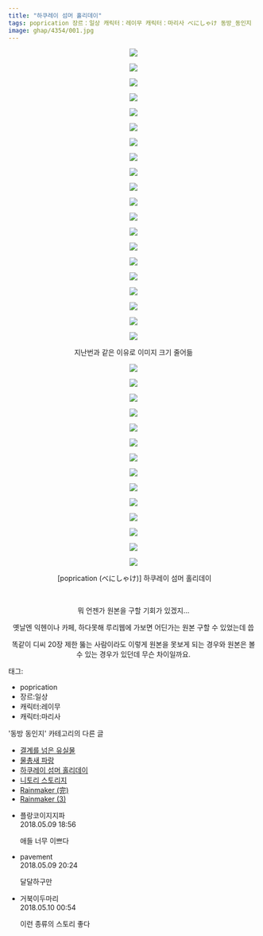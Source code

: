 ```yaml
---
title: "하쿠레이 섬머 홀리데이"
tags: poprication 장르：일상 캐릭터：레이무 캐릭터：마리사 べにしゃけ 동방_동인지
image: ghap/4354/001.jpg
---
```

<div class="article">
<p style="text-align: center; clear: none; float: none;"><img src="{{ site.nasurl }}/ghap/4354/001.jpg"/></p>
<p style="text-align: center; clear: none; float: none;"><img src="{{ site.nasurl }}/ghap/4354/002.jpg"/></p>
<p style="text-align: center; clear: none; float: none;"><img src="{{ site.nasurl }}/ghap/4354/003.jpg"/></p>
<p style="text-align: center; clear: none; float: none;"><img src="{{ site.nasurl }}/ghap/4354/004.jpg"/></p>
<p style="text-align: center; clear: none; float: none;"><img src="{{ site.nasurl }}/ghap/4354/005.jpg"/></p>
<p style="text-align: center; clear: none; float: none;"><img src="{{ site.nasurl }}/ghap/4354/006.jpg"/></p>
<p style="text-align: center; clear: none; float: none;"><img src="{{ site.nasurl }}/ghap/4354/007.jpg"/></p>
<p style="text-align: center; clear: none; float: none;"><img src="{{ site.nasurl }}/ghap/4354/008.jpg"/></p>
<p style="text-align: center; clear: none; float: none;"><img src="{{ site.nasurl }}/ghap/4354/009.jpg"/></p>
<p style="text-align: center; clear: none; float: none;"><img src="{{ site.nasurl }}/ghap/4354/010.jpg"/></p>
<p style="text-align: center; clear: none; float: none;"><img src="{{ site.nasurl }}/ghap/4354/011.jpg"/></p>
<p style="text-align: center; clear: none; float: none;"><img src="{{ site.nasurl }}/ghap/4354/012.jpg"/></p>
<p style="text-align: center; clear: none; float: none;"><img src="{{ site.nasurl }}/ghap/4354/013.jpg"/></p>
<p style="text-align: center; clear: none; float: none;"><img src="{{ site.nasurl }}/ghap/4354/014.jpg"/></p>
<p style="text-align: center; clear: none; float: none;"><img src="{{ site.nasurl }}/ghap/4354/015.jpg"/></p>
<p style="text-align: center; clear: none; float: none;"><img src="{{ site.nasurl }}/ghap/4354/016.jpg"/></p>
<p style="text-align: center; clear: none; float: none;"><img src="{{ site.nasurl }}/ghap/4354/017.jpg"/></p>
<p style="text-align: center; clear: none; float: none;"><img src="{{ site.nasurl }}/ghap/4354/018.jpg"/></p>
<p style="text-align: center; clear: none; float: none;"><img src="{{ site.nasurl }}/ghap/4354/019.jpg"/></p>
<p style="text-align: center; clear: none; float: none;"><img src="{{ site.nasurl }}/ghap/4354/020.jpg"/></p>
<p style="text-align: center; clear: none; float: none;">지난번과 같은 이유로 이미지 크기 줄어듦</p>
<p style="text-align: center; clear: none; float: none;"><img src="{{ site.nasurl }}/ghap/4354/021.jpg"/></p>
<p style="text-align: center; clear: none; float: none;"><img src="{{ site.nasurl }}/ghap/4354/022.jpg"/></p>
<p style="text-align: center; clear: none; float: none;"><img src="{{ site.nasurl }}/ghap/4354/023.jpg"/></p>
<p style="text-align: center; clear: none; float: none;"><img src="{{ site.nasurl }}/ghap/4354/024.jpg"/></p>
<p style="text-align: center; clear: none; float: none;"><img src="{{ site.nasurl }}/ghap/4354/025.jpg"/></p>
<p style="text-align: center; clear: none; float: none;"><img src="{{ site.nasurl }}/ghap/4354/026.jpg"/></p>
<p style="text-align: center; clear: none; float: none;"><img src="{{ site.nasurl }}/ghap/4354/027.jpg"/></p>
<p style="text-align: center; clear: none; float: none;"><img src="{{ site.nasurl }}/ghap/4354/028.jpg"/></p>
<p style="text-align: center; clear: none; float: none;"><img src="{{ site.nasurl }}/ghap/4354/029.jpg"/></p>
<p style="text-align: center; clear: none; float: none;"><img src="{{ site.nasurl }}/ghap/4354/030.jpg"/></p>
<p style="text-align: center; clear: none; float: none;"><img src="{{ site.nasurl }}/ghap/4354/031.jpg"/></p>
<p style="text-align: center; clear: none; float: none;"><img src="{{ site.nasurl }}/ghap/4354/032.jpg"/></p>
<p style="text-align: center; clear: none; float: none;"><img src="{{ site.nasurl }}/ghap/4354/033.jpg"/></p>
<p style="text-align: center; clear: none; float: none;"><img src="{{ site.nasurl }}/ghap/4354/034.jpg"/></p>
<p style="text-align: center; clear: none; float: none;"> [poprication (べにしゃけ)] 하쿠레이 섬머 홀리데이</p>
<p style="text-align: center; clear: none; float: none;"><br/></p>
<p style="text-align: center; clear: none; float: none;">뭐 언젠가 원본을 구할 기회가 있겠지...</p>
<p style="text-align: center; clear: none; float: none;">옛날엔 익헨이나 카페, 하다못해 루리웹에 가보면 어딘가는 원본 구할 수 있었는데 씁</p>
<p style="text-align: center; clear: none; float: none;"></p>
<p style="text-align: center; clear: none; float: none;">똑같이 디씨 20장 제한 뚫는 사람이라도 이렇게 원본을 못보게 되는 경우와 원본은 볼 수 있는 경우가 있던데 무슨 차이일까요.</p>
</div><div class="tagTrail">
<p>태그: </p>
<ul>
<li>poprication</li>
<li>장르:일상</li>
<li>캐릭터:레이무</li>
<li>캐릭터:마리사</li>
</ul>
</div><div class="another">
<p>'동방 동인지' 카테고리의 다른 글</p>
<ul>
<li><a href="/2018-05-13-ghap_4370">결계를 넘은 유실물</a></li>
<li><a href="/2018-05-12-ghap_4364">물총새 파랑</a></li>
<li><a href="/2018-05-09-ghap_4354">하쿠레이 섬머 홀리데이</a></li>
<li><a href="/2018-05-07-ghap_4350">니토리 스토리지</a></li>
<li><a href="/2018-05-06-ghap_4347">Rainmaker (完)</a></li>
<li><a href="/2018-05-06-ghap_4346">Rainmaker (3)</a></li>
</ul>
</div><div class="cb_module cb_fluid">
<div class="cb_wrt cb_profile">
<div class="comment">
<ul>
<li class="cb_thumb_off" id="comment15253168">
<div class="cb_comment_area">
<div class="cb_info_area">
<div class="cb_section">
<span class="cb_nick_name">플랑코이지지파</span>
</div>
<div class="cb_section">
<span class="cb_date">2018.05.09 18:56 </span>
</div>
</div>
<div class="cb_dsc_comment">
<p class="cb_dsc">
											애들 너무 이쁘다
										</p>
</div>
</div></li>
<li class="cb_thumb_off" id="comment15253208">
<div class="cb_comment_area">
<div class="cb_info_area">
<div class="cb_section">
<span class="cb_nick_name">pavement</span>
</div>
<div class="cb_section">
<span class="cb_date">2018.05.09 20:24 </span>
</div>
</div>
<div class="cb_dsc_comment">
<p class="cb_dsc">
											달달하구만
										</p>
</div>
</div></li>
<li class="cb_thumb_off" id="comment15253381">
<div class="cb_comment_area">
<div class="cb_info_area">
<div class="cb_section">
<span class="cb_nick_name">거북이두마리</span>
</div>
<div class="cb_section">
<span class="cb_date">2018.05.10 00:54 </span>
</div>
</div>
<div class="cb_dsc_comment">
<p class="cb_dsc">
											이런 종류의 스토리 좋다
										</p>
</div>
</div></li>
</ul>
</div>
</div><!-- commentList close -->
</div>